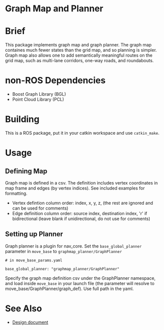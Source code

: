 # Graph Map and Planner

# Brief

This package implements graph map and graph planner. The graph map containes much fewer states than the grid map, and so planning is simpler. Graph map also allows one to add semantically meaningful routes on the grid map, such as multi-lane corridors, one-way roads, and roundabouts.

# non-ROS Dependencies

- Boost Graph Library (BGL)
- Point Cloud Library (PCL)

# Building

This is a ROS package, put it in your catkin workspace and use `catkin_make`.

# Usage

## Defining Map

Graph map is defined in a csv. The definition includes vertex coordinates in map frame and edges (by vertex indices). See included examples for formatting.

- Vertex defintion column order: index, x, y, z, (the rest are ignored and can be used for comments)
- Edge definition column order: source index, destination index, 'r' if bidirectional (leave blank if unidirectional, do not use for comments)

## Setting up Planner

Graph planner is a plugin for nav_core. Set the `base_global_planner` parameter in `move_base` to `graphmap_planner/GraphPlanner`


```
# in move_base_params.yaml

base_global_planner: "graphmap_planner/GraphPlanner"
```

Specify the graph map definition csv under the GraphPlanner namespace, and load inside `move_base` in your launch file (the parameter will resolve to move_base/GraphPlanner/graph_def). Use full path in the yaml.

## 

# See Also

- [Design document](https://drive.google.com/open?id=1avnAzn2I9khviUgs-vU4yPOsvY2shNbtTsjj_6piKMY)